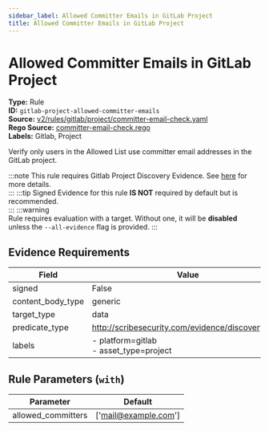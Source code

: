```yaml
---
sidebar_label: Allowed Committer Emails in GitLab Project
title: Allowed Committer Emails in GitLab Project
---  
```

# Allowed Committer Emails in GitLab Project  
**Type:** Rule  
**ID:** `gitlab-project-allowed-committer-emails`  
**Source:** [v2/rules/gitlab/project/committer-email-check.yaml](https://github.com/scribe-public/sample-policies/blob/main/v2/rules/gitlab/project/committer-email-check.yaml)  
**Rego Source:** [committer-email-check.rego](https://github.com/scribe-public/sample-policies/blob/main/v2/rules/gitlab/project/committer-email-check.rego)  
**Labels:** Gitlab, Project  

Verify only users in the Allowed List use committer email addresses in the GitLab project.

:::note 
This rule requires Gitlab Project Discovery Evidence. See [here](https://deploy-preview-299--scribe-security.netlify.app/docs/platforms/discover#gitlab-discovery) for more details.  
::: 
:::tip 
Signed Evidence for this rule **IS NOT** required by default but is recommended.  
::: 
:::warning  
Rule requires evaluation with a target. Without one, it will be **disabled** unless the `--all-evidence` flag is provided.
::: 

## Evidence Requirements  
| Field | Value |
|-------|-------|
| signed | False |
| content_body_type | generic |
| target_type | data |
| predicate_type | http://scribesecurity.com/evidence/discovery/v0.1 |
| labels | - platform=gitlab<br/>- asset_type=project |

## Rule Parameters (`with`)  
| Parameter | Default |
|-----------|---------|
| allowed_committers | ['mail@example.com'] |

